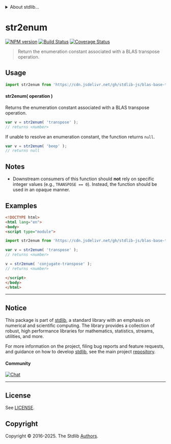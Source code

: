 <!--

@license Apache-2.0

Copyright (c) 2024 The Stdlib Authors.

Licensed under the Apache License, Version 2.0 (the "License");
you may not use this file except in compliance with the License.
You may obtain a copy of the License at

   http://www.apache.org/licenses/LICENSE-2.0

Unless required by applicable law or agreed to in writing, software
distributed under the License is distributed on an "AS IS" BASIS,
WITHOUT WARRANTIES OR CONDITIONS OF ANY KIND, either express or implied.
See the License for the specific language governing permissions and
limitations under the License.

-->


<details>
  <summary>
    About stdlib...
  </summary>
  <p>We believe in a future in which the web is a preferred environment for numerical computation. To help realize this future, we've built stdlib. stdlib is a standard library, with an emphasis on numerical and scientific computation, written in JavaScript (and C) for execution in browsers and in Node.js.</p>
  <p>The library is fully decomposable, being architected in such a way that you can swap out and mix and match APIs and functionality to cater to your exact preferences and use cases.</p>
  <p>When you use stdlib, you can be absolutely certain that you are using the most thorough, rigorous, well-written, studied, documented, tested, measured, and high-quality code out there.</p>
  <p>To join us in bringing numerical computing to the web, get started by checking us out on <a href="https://github.com/stdlib-js/stdlib">GitHub</a>, and please consider <a href="https://opencollective.com/stdlib">financially supporting stdlib</a>. We greatly appreciate your continued support!</p>
</details>

# str2enum

[![NPM version][npm-image]][npm-url] [![Build Status][test-image]][test-url] [![Coverage Status][coverage-image]][coverage-url] <!-- [![dependencies][dependencies-image]][dependencies-url] -->

> Return the enumeration constant associated with a BLAS transpose operation.

<!-- Section to include introductory text. Make sure to keep an empty line after the intro `section` element and another before the `/section` close. -->

<section class="intro">

</section>

<!-- /.intro -->

<!-- Package usage documentation. -->



<section class="usage">

## Usage

```javascript
import str2enum from 'https://cdn.jsdelivr.net/gh/stdlib-js/blas-base-transpose-operation-str2enum@esm/index.mjs';
```

#### str2enum( operation )

Returns the enumeration constant associated with a BLAS transpose operation.

```javascript
var v = str2enum( 'transpose' );
// returns <number>
```

If unable to resolve an enumeration constant, the function returns `null`.

```javascript
var v = str2enum( 'beep' );
// returns null
```

</section>

<!-- /.usage -->

<!-- Package usage notes. Make sure to keep an empty line after the `section` element and another before the `/section` close. -->

<section class="notes">

## Notes

-   Downstream consumers of this function should **not** rely on specific integer values (e.g., `TRANSPOSE == 0`). Instead, the function should be used in an opaque manner.

</section>

<!-- /.notes -->

<!-- Package usage examples. -->

<section class="examples">

## Examples

<!-- eslint no-undef: "error" -->

```html
<!DOCTYPE html>
<html lang="en">
<body>
<script type="module">

import str2enum from 'https://cdn.jsdelivr.net/gh/stdlib-js/blas-base-transpose-operation-str2enum@esm/index.mjs';

var v = str2enum( 'transpose' );
// returns <number>

v = str2enum( 'conjugate-transpose' );
// returns <number>

</script>
</body>
</html>
```

</section>

<!-- /.examples -->

<!-- Section to include cited references. If references are included, add a horizontal rule *before* the section. Make sure to keep an empty line after the `section` element and another before the `/section` close. -->

<section class="references">

</section>

<!-- /.references -->

<!-- Section for related `stdlib` packages. Do not manually edit this section, as it is automatically populated. -->

<section class="related">

</section>

<!-- /.related -->

<!-- Section for all links. Make sure to keep an empty line after the `section` element and another before the `/section` close. -->


<section class="main-repo" >

* * *

## Notice

This package is part of [stdlib][stdlib], a standard library with an emphasis on numerical and scientific computing. The library provides a collection of robust, high performance libraries for mathematics, statistics, streams, utilities, and more.

For more information on the project, filing bug reports and feature requests, and guidance on how to develop [stdlib][stdlib], see the main project [repository][stdlib].

#### Community

[![Chat][chat-image]][chat-url]

---

## License

See [LICENSE][stdlib-license].


## Copyright

Copyright &copy; 2016-2025. The Stdlib [Authors][stdlib-authors].

</section>

<!-- /.stdlib -->

<!-- Section for all links. Make sure to keep an empty line after the `section` element and another before the `/section` close. -->

<section class="links">

[npm-image]: http://img.shields.io/npm/v/@stdlib/blas-base-transpose-operation-str2enum.svg
[npm-url]: https://npmjs.org/package/@stdlib/blas-base-transpose-operation-str2enum

[test-image]: https://github.com/stdlib-js/blas-base-transpose-operation-str2enum/actions/workflows/test.yml/badge.svg?branch=main
[test-url]: https://github.com/stdlib-js/blas-base-transpose-operation-str2enum/actions/workflows/test.yml?query=branch:main

[coverage-image]: https://img.shields.io/codecov/c/github/stdlib-js/blas-base-transpose-operation-str2enum/main.svg
[coverage-url]: https://codecov.io/github/stdlib-js/blas-base-transpose-operation-str2enum?branch=main

<!--

[dependencies-image]: https://img.shields.io/david/stdlib-js/blas-base-transpose-operation-str2enum.svg
[dependencies-url]: https://david-dm.org/stdlib-js/blas-base-transpose-operation-str2enum/main

-->

[chat-image]: https://img.shields.io/gitter/room/stdlib-js/stdlib.svg
[chat-url]: https://app.gitter.im/#/room/#stdlib-js_stdlib:gitter.im

[stdlib]: https://github.com/stdlib-js/stdlib

[stdlib-authors]: https://github.com/stdlib-js/stdlib/graphs/contributors

[umd]: https://github.com/umdjs/umd
[es-module]: https://developer.mozilla.org/en-US/docs/Web/JavaScript/Guide/Modules

[deno-url]: https://github.com/stdlib-js/blas-base-transpose-operation-str2enum/tree/deno
[deno-readme]: https://github.com/stdlib-js/blas-base-transpose-operation-str2enum/blob/deno/README.md
[umd-url]: https://github.com/stdlib-js/blas-base-transpose-operation-str2enum/tree/umd
[umd-readme]: https://github.com/stdlib-js/blas-base-transpose-operation-str2enum/blob/umd/README.md
[esm-url]: https://github.com/stdlib-js/blas-base-transpose-operation-str2enum/tree/esm
[esm-readme]: https://github.com/stdlib-js/blas-base-transpose-operation-str2enum/blob/esm/README.md
[branches-url]: https://github.com/stdlib-js/blas-base-transpose-operation-str2enum/blob/main/branches.md

[stdlib-license]: https://raw.githubusercontent.com/stdlib-js/blas-base-transpose-operation-str2enum/main/LICENSE

</section>

<!-- /.links -->
